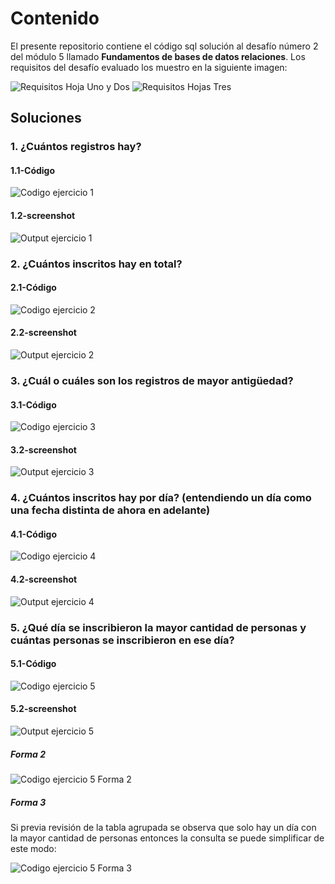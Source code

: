 # Contenido

El presente repositorio contiene el código sql solución al desafío número 2 del módulo 5 llamado **Fundamentos de bases de datos relaciones**. Los requisitos del desafío evaluado los muestro en la siguiente imagen:

![Requisitos Hoja Uno y Dos](./screenshots/requisitos_uno_dos.jpg)
![Requisitos Hojas Tres](./screenshots/requisitos_tres.webp)

## Soluciones 

### 1. ¿Cuántos registros hay?

#### 1.1-Código

![Codigo ejercicio 1](./screenshots/solucion_ejercicio_1.png)

#### 1.2-screenshot

![Output ejercicio 1](./screenshots/output_ejercicios_uno.jpg)

### 2. ¿Cuántos inscritos hay en total?

#### 2.1-Código

![Codigo ejercicio 2](./screenshots/solucion_ejercicio_2.png)

#### 2.2-screenshot

![Output ejercicio 2](./screenshots/output_ejercicios_dos.jpg)

### 3. ¿Cuál o cuáles son los registros de mayor antigüedad?

#### 3.1-Código

![Codigo ejercicio 3](./screenshots/solucion_ejercicio_3.png)

#### 3.2-screenshot

![Output ejercicio 3](./screenshots/output_ejercicios_tres.jpg)

### 4. ¿Cuántos inscritos hay por día? (entendiendo un día como una fecha distinta de ahora en adelante)

#### 4.1-Código

![Codigo ejercicio 4](./screenshots/solucion_ejercicio_4.png)

#### 4.2-screenshot

![Output ejercicio 4](./screenshots/output_ejercicios_cuatro.jpg)

### 5. ¿Qué día se inscribieron la mayor cantidad de personas y cuántas personas se inscribieron en ese día?

#### 5.1-Código

![Codigo ejercicio 5](./screenshots/solucion_ejercicio_5.png)

#### 5.2-screenshot

![Output ejercicio 5](./screenshots/output_ejercicios_cinco.jpg)

##### Forma 2

![Codigo ejercicio 5 Forma 2](./screenshots/solucion_ejercicio_5_forma_2.png)

##### Forma 3

Si previa revisión de la tabla agrupada se observa que solo hay un día con la mayor cantidad de personas entonces la consulta se puede simplificar de este modo:

![Codigo ejercicio 5 Forma 3](./screenshots/solucion_ejercicio_5_forma_3.png)
